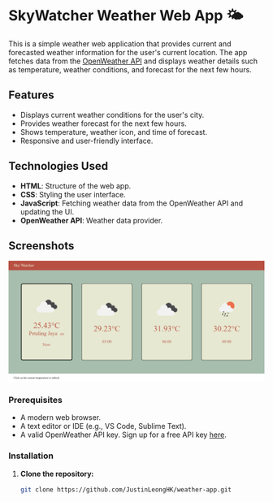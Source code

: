 # SkyWatcher Weather Web App 🌤️

This is a simple weather web application that provides current and forecasted weather information for the user's current location. The app fetches data from the [OpenWeather API](https://openweathermap.org/api) and displays weather details such as temperature, weather conditions, and forecast for the next few hours.

## Features

- Displays current weather conditions for the user's city.
- Provides weather forecast for the next few hours.
- Shows temperature, weather icon, and time of forecast.
- Responsive and user-friendly interface.

## Technologies Used

- **HTML**: Structure of the web app.
- **CSS**: Styling the user interface.
- **JavaScript**: Fetching weather data from the OpenWeather API and updating the UI.
- **OpenWeather API**: Weather data provider.

## Screenshots

![alt text](image.png)

### Prerequisites

- A modern web browser.
- A text editor or IDE (e.g., VS Code, Sublime Text).
- A valid OpenWeather API key. Sign up for a free API key [here](https://home.openweathermap.org/users/sign_up).

### Installation

1. **Clone the repository:**

   ```bash
   git clone https://github.com/JustinLeongHK/weather-app.git
   ```
